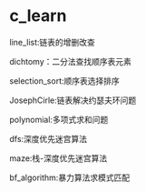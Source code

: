 # c_learn
line_list:链表的增删改查

dichtomy：二分法查找顺序表元素

selection_sort:顺序表选择排序

JosephCirle:链表解决约瑟夫环问题

polynomial:多项式求和问题

dfs:深度优先迷宫算法

maze:栈-深度优先迷宫算法

bf_algorithm:暴力算法求模式匹配
